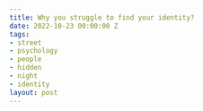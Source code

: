 ```yaml
---
title: Why you struggle to find your identity?
date: 2022-10-23 00:00:00 Z
tags:
- street
- psychology
- people
- hidden
- night
- identity
layout: post
---
```


